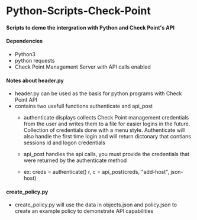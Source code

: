 # Python-Scripts-Check-Point

#### Scripts to demo the intergration with Python and Check Point's API

#### Dependencies
 - Python3
 - python requests
 - Check Point Management Server with API calls enabled
 
#### Notes about header.py
 - header.py can be used as the basis for python programs with Check Point API
 - contains two usefull functions authenticate and api_post
   - authenticate displays collects Check Point management credentials from the user and writes them to a file for easier logins in the future. Collection of credentials done with a menu style. Authenticate will also handle the first time login and will return dictonary that contians sessions id and logon credentials
   
   - api_post handles the api calls, you must provide the credentials that were returned by the authenticate method
   
   - ex: creds = authenticate()
         r, c = api_post(creds, "add-host", json-host)

#### create_policy.py
  - create_policy.py will use the data in objects.json and policy.json to create an example policy to demonstrate API capabilities


